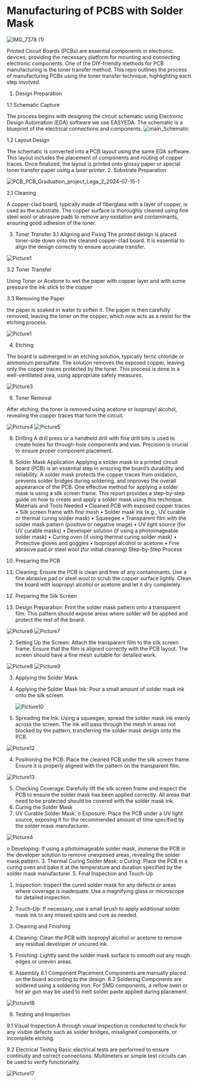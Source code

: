 # Manufacturing of PCBS with Solder Mask
   ![IMG_7378 (1)](https://github.com/user-attachments/assets/506ee66e-e9c1-4dd4-b365-d2dbef2552c8)

Printed Circuit Boards (PCBs) are essential components in electronic devices, providing the necessary platform for mounting and connecting electronic components. One of the DIY-friendly methods for PCB manufacturing is the toner transfer method. This repo outlines the process of manufacturing PCBs using the toner transfer technique, highlighting each step involved.
1. Design Preparation

1.1 Schematic Capture

The process begins with designing the circuit schematic using Electronic Design Automation (EDA) software we use EASYEDA. The schematic is a blueprint of the electrical connections and components.
![main_Schematic](https://github.com/user-attachments/assets/bdc470ab-c9f0-44b3-b7dc-fc4dae3cfe45)

1.2 Layout Design

The schematic is converted into a PCB layout using the same EDA software. This layout includes the placement of components and routing of copper traces. Once finalized, the layout is printed onto glossy paper or special toner transfer paper using a laser printer.
2. Substrate Preparation

![PCB_PCB_Graduation_project_Lega_2_2024-07-15-1](https://github.com/user-attachments/assets/199c8c66-f891-485f-8344-4a89aa14ee0b)

2.1 Cleaning

A copper-clad board, typically made of fiberglass with a layer of copper, is used as the substrate. The copper surface is thoroughly cleaned using fine steel wool or abrasive pads to remove any oxidation and contaminants, ensuring good adhesion of the toner.


3. Toner Transfer
3.1 Aligning and Fixing
The printed design is placed toner-side down onto the cleaned copper-clad board. It is essential to align the design correctly to ensure accurate transfer.

![Picture1](https://github.com/user-attachments/assets/3f6390fa-1b67-4c9c-894d-f1e2108d3fbe)

3.2 Toner Transfer
   
Using Toner or Acetone to wet the paper with copper layer and with some pressure the ink stick to the copper
 
3.3 Removing the Paper

the paper is soaked in water to soften it. The paper is then carefully removed, leaving the toner on the copper, which now acts as a resist for the etching process.

![Picture1](https://github.com/user-attachments/assets/0874898e-dde8-4458-b516-23aa2f2c6dee)


4. Etching
   
The board is submerged in an etching solution, typically ferric chloride or ammonium persulfate. The solution removes the exposed copper, leaving only the copper traces protected by the toner. This process is done in a well-ventilated area, using appropriate safety measures.
  
![Picture3](https://github.com/user-attachments/assets/6ffbe2e7-72ca-4dc7-b15e-785654e66460)

6. Toner Removal
   
After etching, the toner is removed using acetone or isopropyl alcohol, revealing the copper traces that form the circuit.

![Picture4](https://github.com/user-attachments/assets/b5a4874d-c5bf-491d-baf7-f76f0c122196)
![Picture5](https://github.com/user-attachments/assets/bc54c64f-ee46-4260-8ad1-d8b898a9445c)

8. Drilling
A drill press or a handheld drill with fine drill bits is used to create holes for through-hole components and vias. Precision is crucial to ensure proper component placement.

9. Solder Mask Application
Applying a solder mask to a printed circuit board (PCB) is an essential step in ensuring the board’s durability and reliability. A solder mask protects the copper traces from oxidation, prevents solder bridges during soldering, and improves the overall appearance of the PCB. One effective method for applying a solder mask is using a silk screen frame. This report provides a step-by-step guide on how to create and apply a solder mask using this technique.
Materials and Tools Needed
•	Cleaned PCB with exposed copper traces
•	Silk screen frame with fine mesh
•	Solder mask ink (e.g., UV curable or thermal curing solder mask)
•	Squeegee
•	Transparent film with the solder mask pattern (positive or negative image)
•	UV light source (for UV curable masks)
•	Developer solution (if using a photoimageable solder mask)
•	Curing oven (if using thermal curing solder mask)
•	Protective gloves and goggles
•	Isopropyl alcohol or acetone
•	Fine abrasive pad or steel wool (for initial cleaning)
Step-by-Step Process
1. Preparing the PCB
1.	Cleaning: Ensure the PCB is clean and free of any contaminants. Use a fine abrasive pad or steel wool to scrub the copper surface lightly. Clean the board with isopropyl alcohol or acetone and let it dry completely.
2. Preparing the Silk Screen
1.	Design Preparation: Print the solder mask pattern onto a transparent film. This pattern should expose areas where solder will be applied and protect the rest of the board.
 
  ![Picture6](https://github.com/user-attachments/assets/9b6b560e-f9a8-4703-bf18-e6e4d9108124)
![Picture7](https://github.com/user-attachments/assets/5a09a82a-69ca-447f-aa4d-b01b82ec5067)

2.	Setting Up the Screen: Attach the transparent film to the silk screen frame. Ensure that the film is aligned correctly with the PCB layout. The screen should have a fine mesh suitable for detailed work.

  ![Picture8](https://github.com/user-attachments/assets/85c28e92-3163-42ff-b2a5-2abf8e88bd89)
![Picture9](https://github.com/user-attachments/assets/df404f55-5a38-4e02-b768-3b31af437c2a)

3. Applying the Solder Mask
1.	Applying the Solder Mask Ink: Pour a small amount of solder mask ink onto the silk screen.

  	 ![Picture10](https://github.com/user-attachments/assets/1f92f336-e3a8-4e98-826d-ba861e62c426)

3.	Spreading the Ink: Using a squeegee, spread the solder mask ink evenly across the screen. The ink will pass through the mesh in areas not blocked by the pattern, transferring the solder mask design onto the PCB.
  

![Picture12](https://github.com/user-attachments/assets/a6907ee3-385d-4d94-bd10-893e0c8f4e3d)

4.	Positioning the PCB: Place the cleaned PCB under the silk screen frame. Ensure it is properly aligned with the pattern on the transparent film.

 ![Picture13](https://github.com/user-attachments/assets/125b6398-6ed5-4f72-9b2e-ea37b45fcab4)


5.	Checking Coverage: Carefully lift the silk screen frame and inspect the PCB to ensure the solder mask has been applied correctly. All areas that need to be protected should be covered with the solder mask ink.
4. Curing the Solder Mask
1.	UV Curable Solder Mask:
o	Exposure: Place the PCB under a UV light source, exposing it for the recommended amount of time specified by the solder mask manufacturer.

![Picture4](https://github.com/user-attachments/assets/d0b058cd-1b93-41d9-aa58-0b4174da3b3d)

o	Developing: If using a photoimageable solder mask, immerse the PCB in the developer solution to remove unexposed areas, revealing the solder mask pattern.
3.	Thermal Curing Solder Mask:
o	Curing: Place the PCB in a curing oven and bake it at the temperature and duration specified by the solder mask manufacturer.
5. Final Inspection and Touch-Up
1.	Inspection: Inspect the cured solder mask for any defects or areas where coverage is inadequate. Use a magnifying glass or microscope for detailed inspection.  
2.	Touch-Up: If necessary, use a small brush to apply additional solder mask ink to any missed spots and cure as needed.
6. Cleaning and Finishing
1.	Cleaning: Clean the PCB with isopropyl alcohol or acetone to remove any residual developer or uncured ink.
2.	Finishing: Lightly sand the solder mask surface to smooth out any rough edges or uneven areas.
 

8. Assembly
8.1 Component Placement
Components are manually placed on the board according to the design. 
8.2 Soldering
Components are soldered using a soldering iron. For SMD components, a reflow oven or hot air gun may be used to melt solder paste applied during placement.

![Picture16](https://github.com/user-attachments/assets/5484e66f-f402-452f-912a-eddaafaba77a)

9. Testing and Inspection

9.1 Visual Inspection
A through visual inspection is conducted to check for any visible defects such as solder bridges, misaligned components, or incomplete etching.

9.2 Electrical Testing
Basic electrical tests are performed to ensure continuity and correct connections. Multimeters or simple test circuits can be used to verify functionality.
 
![Picture17](https://github.com/user-attachments/assets/36dadeb1-20fe-40eb-8676-022b69a1e52d)

